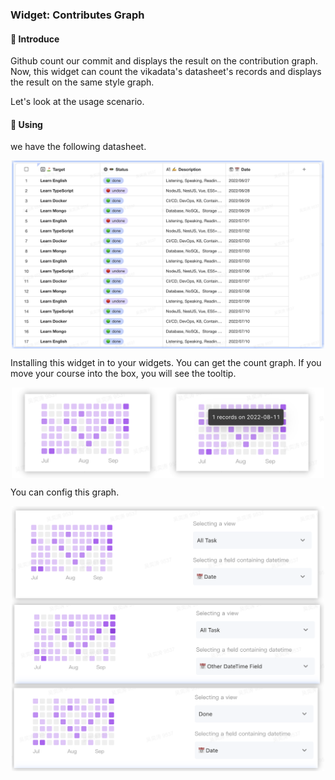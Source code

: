 ### Widget: Contributes Graph

#### 👋 Introduce

Github count our commit and displays the result on the contribution graph. Now, this widget can count the vikadata's datasheet's records and displays the result on the same style graph.

Let's look at the usage scenario.

#### 🚀 Using

we have the following datasheet.

<div style="text-align: center">
  <img align="center" src="./picture/datasheet.png" width="500px"/>
</div>

Installing this widget in to your widgets. You can get the count graph. If you move your course into the box, you will see the tooltip.

<div style="text-align: center">
  <img align="center" src="./picture/widget.png" width="500px"/>
</div>

You can config this graph.

<div style="text-align: center">
  <img align="center" src="./picture/config.png" width="500px"/>
</div>
